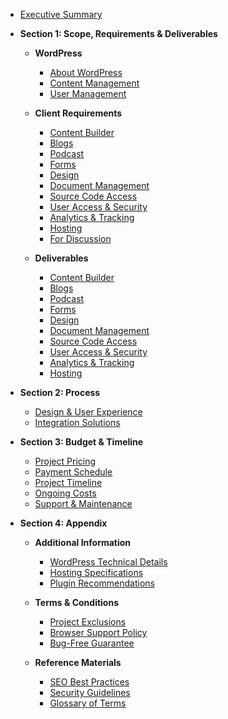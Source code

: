 -   [Executive Summary](sections/executive-summary.md)

-   **Section 1: Scope, Requirements & Deliverables**

    -   **WordPress**

        -   [About WordPress](sections/wordpress-foundation/about-wordpress.md)
        -   [Content Management](sections/wordpress-foundation/content-management.md)
        -   [User Management](sections/wordpress-foundation/user-management.md)

    -   **Client Requirements**

        -   [Content Builder](sections/requirements/content-builder.md)
        -   [Blogs](sections/requirements/blogs.md)
        -   [Podcast](sections/requirements/podcast.md)
        -   [Forms](sections/requirements/forms.md)
        -   [Design](sections/requirements/design.md)
        -   [Document Management](sections/requirements/document-management.md)
        -   [Source Code Access](sections/requirements/source-code-access.md)
        -   [User Access & Security](sections/requirements/user-access.md)
        -   [Analytics & Tracking](sections/requirements/analytics.md)
        -   [Hosting](sections/requirements/hosting.md)
        -   [For Discussion](sections/requirements/for-discussion.md)

    -   **Deliverables**
        -   [Content Builder](sections/deliverables/content-builder.md)
        -   [Blogs](sections/deliverables/blogs.md)
        -   [Podcast](sections/deliverables/podcast.md)
        -   [Forms](sections/deliverables/forms.md)
        -   [Design](sections/deliverables/design.md)
        -   [Document Management](sections/deliverables/document-management.md)
        -   [Source Code Access](sections/deliverables/source-code-access.md)
        -   [User Access & Security](sections/deliverables/user-access-security.md)
        -   [Analytics & Tracking](sections/deliverables/analytics-tracking.md)
        -   [Hosting](sections/deliverables/hosting.md)

-   **Section 2: Process**

    -   [Design & User Experience](sections/deliverables/design-ux.md)
    -   [Integration Solutions](sections/deliverables/integrations.md)

-   **Section 3: Budget & Timeline**

    -   [Project Pricing](sections/budget-timeline/pricing.md)
    -   [Payment Schedule](sections/budget-timeline/payment-schedule.md)
    -   [Project Timeline](sections/budget-timeline/timeline.md)
    -   [Ongoing Costs](sections/budget-timeline/ongoing-costs.md)
    -   [Support & Maintenance](sections/budget-timeline/support-maintenance.md)

-   **Section 4: Appendix**

    -   **Additional Information**

        -   [WordPress Technical Details](sections/appendix/wordpress-technical.md)
        -   [Hosting Specifications](sections/appendix/hosting-specs.md)
        -   [Plugin Recommendations](sections/appendix/plugins.md)

    -   **Terms & Conditions**

        -   [Project Exclusions](sections/appendix/exclusions.md)
        -   [Browser Support Policy](sections/appendix/browser-support.md)
        -   [Bug-Free Guarantee](sections/appendix/bug-guarantee.md)

    -   **Reference Materials**
        -   [SEO Best Practices](sections/appendix/seo-practices.md)
        -   [Security Guidelines](sections/appendix/security.md)
        -   [Glossary of Terms](sections/appendix/glossary.md)
